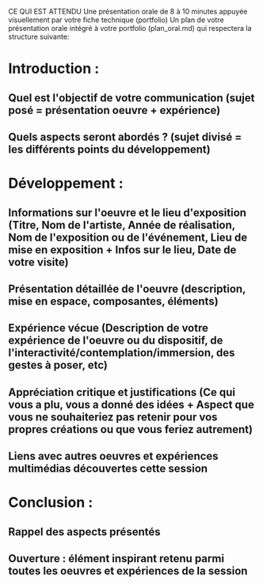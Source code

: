 CE QUI EST ATTENDU
Une présentation orale de 8 à 10 minutes appuyée visuellement par votre fiche technique (portfolio)
Un plan de votre présentation orale intégré à votre portfolio (plan_oral.md) qui respectera la structure suivante:

# Introduction :

## Quel est l'objectif de votre communication (sujet posé = présentation oeuvre + expérience)

## Quels aspects seront abordés ? (sujet divisé = les différents points du développement)

# Développement :

## Informations sur l'oeuvre et le lieu d'exposition (Titre, Nom de l'artiste, Année de réalisation, Nom de l'exposition ou de l'événement, Lieu de mise en exposition + Infos sur le lieu, Date de votre visite)

## Présentation détaillée de l'oeuvre (description, mise en espace, composantes, éléments)

## Expérience vécue (Description de votre expérience de l'oeuvre ou du dispositif, de l'interactivité/contemplation/immersion, des gestes à poser, etc)

## Appréciation critique et justifications (Ce qui vous a plu, vous a donné des idées + Aspect que vous ne souhaiteriez pas retenir pour vos propres créations ou que vous feriez autrement)

## Liens avec autres oeuvres et expériences multimédias découvertes cette session

# Conclusion :

## Rappel des aspects présentés

## Ouverture : élément inspirant retenu parmi toutes les oeuvres et expériences de la session
